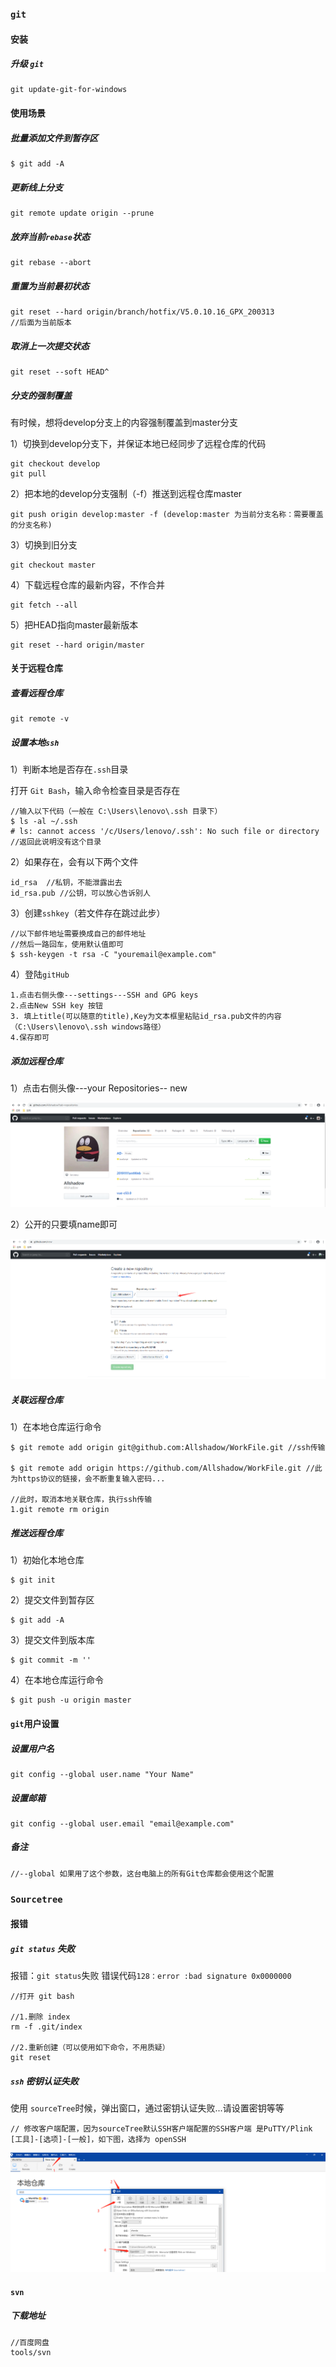 ### `git`

#### 安装

##### 升级 `git`

```
git update-git-for-windows
```

#### 使用场景

##### 批量添加文件到暂存区

```
$ git add -A
```

##### 更新线上分支

```
git remote update origin --prune
```

##### 放弃当前`rebase`状态

```
git rebase --abort
```

##### 重置为当前最初状态

```
git reset --hard origin/branch/hotfix/V5.0.10.16_GPX_200313 
//后面为当前版本
```

##### 取消上一次提交状态

```
git reset --soft HEAD^
```

##### 分支的强制覆盖

有时候，想将develop分支上的内容强制覆盖到master分支

1）切换到develop分支下，并保证本地已经同步了远程仓库的代码

```
git checkout develop
git pull
```

2）把本地的develop分支强制（-f）推送到远程仓库master

```
git push origin develop:master -f (develop:master 为当前分支名称：需要覆盖的分支名称)
```

3）切换到旧分支

```
git checkout master
```

4）下载远程仓库的最新内容，不作合并

```
git fetch --all
```

5）把HEAD指向master最新版本

```
git reset --hard origin/master
```

#### 关于远程仓库

##### 查看远程仓库

```
git remote -v
```



##### 设置本地`ssh`

1）判断本地是否存在`.ssh`目录

打开 `Git Bash`，输入命令检查目录是否存在

```
//输入以下代码（一般在 C:\Users\lenovo\.ssh 目录下）
$ ls -al ~/.ssh 
# ls: cannot access '/c/Users/lenovo/.ssh': No such file or directory //返回此说明没有这个目录
```

2）如果存在，会有以下两个文件

```
id_rsa  //私钥，不能泄露出去
id_rsa.pub //公钥，可以放心告诉别人
```

3）创建`sshkey`（若文件存在跳过此步）

```
//以下邮件地址需要换成自己的邮件地址
//然后一路回车，使用默认值即可
$ ssh-keygen -t rsa -C "youremail@example.com"
```

4）登陆`gitHub`

```
1.点击右侧头像---settings---SSH and GPG keys
2.点击New SSH key 按钮
3. 填上title(可以随意的title),Key为文本框里粘贴id_rsa.pub文件的内容（C:\Users\lenovo\.ssh windows路径）
4.保存即可
```

##### 添加远程仓库

1）点击右侧头像---your Repositories-- new

![gitnew1](version.assets/gitnew1.png)

2）公开的只要填name即可

![gitnew2](version.assets/gitnew2.png)

##### 关联远程仓库

1）在本地仓库运行命令

```
$ git remote add origin git@github.com:Allshadow/WorkFile.git //ssh传输

$ git remote add origin https://github.com/Allshadow/WorkFile.git //此为https协议的链接，会不断重复输入密码...

//此时，取消本地关联仓库，执行ssh传输
1.git remote rm origin
```

##### 推送远程仓库

1）初始化本地仓库

```
$ git init
```

2）提交文件到暂存区

```
$ git add -A
```

3）提交文件到版本库

```
$ git commit -m ''
```

4）在本地仓库运行命令

```
$ git push -u origin master
```

#### `git`用户设置

##### 设置用户名

```
git config --global user.name "Your Name" 
```

##### 设置邮箱

```
git config --global user.email "email@example.com"
```

##### 备注

```
//--global 如果用了这个参数，这台电脑上的所有Git仓库都会使用这个配置
```

### `Sourcetree`

#### 报错

##### `git status` 失败

报错：`git status`失败 错误代码`128：error :bad signature 0x0000000`

```
//打开 git bash

//1.删除 index
rm -f .git/index

//2.重新创建（可以使用如下命令，不用质疑）
git reset
```

##### `ssh` 密钥认证失败

使用 `sourceTree`时候，弹出窗口，通过密钥认证失败...请设置密钥等等

```
// 修改客户端配置，因为sourceTree默认SSH客户端配置的SSH客户端 是PuTTY/Plink
[工具]-[选项]-[一般]，如下图，选择为 openSSH
```

![image-20220323151817063](version.assets/image-20220323151817063.png)

#### `svn`

##### 下载地址

```
//百度网盘
tools/svn
```

#### 